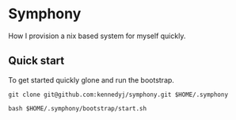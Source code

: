 # Symphony

How I provision a nix based system for myself quickly.

## Quick start

To get started quickly glone and run the bootstrap.

    git clone git@github.com:kennedyj/symphony.git $HOME/.symphony

    bash $HOME/.symphony/bootstrap/start.sh

